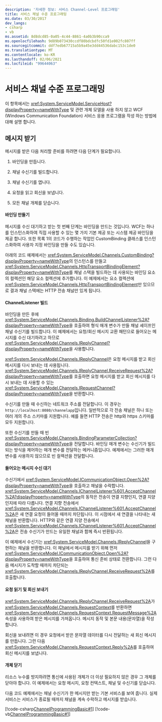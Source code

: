 ```yaml
---
description: '자세한 정보: 서비스 Channel-Level 프로그래밍'
title: 서비스 채널 수준 프로그래밍
ms.date: 03/30/2017
dev_langs:
- csharp
- vb
ms.assetid: 8d8dcd85-0a05-4c44-8861-4a0b3b90cca9
ms.openlocfilehash: 9d89b073430ccdf80bdcbdfc50fd1e002fc807ff
ms.sourcegitcommit: ddf7edb67715a5b9a45e3dd44536dabc153c1de0
ms.translationtype: MT
ms.contentlocale: ko-KR
ms.lasthandoff: 02/06/2021
ms.locfileid: "99644063"
---
```

# <a name="service-channel-level-programming"></a>서비스 채널 수준 프로그래밍

이 항목에서는 <xref:System.ServiceModel.ServiceHost?displayProperty=nameWithType> 및 관련 개체 모델을 사용 하지 않고 WCF (Windows Communication Foundation) 서비스 응용 프로그램을 작성 하는 방법에 대해 설명 합니다.  
  
## <a name="receiving-messages"></a>메시지 받기  

 메시지를 받은 다음 처리할 준비를 하려면 다음 단계가 필요합니다.  
  
1. 바인딩을 만듭니다.  
  
2. 채널 수신기를 빌드합니다.  
  
3. 채널 수신기를 엽니다.  
  
4. 요청을 읽고 회신을 보냅니다.  
  
5. 모든 채널 개체를 닫습니다.  
  
#### <a name="creating-a-binding"></a>바인딩 만들기  

 메시지를 수신 대기하고 받는 첫 번째 단계는 바인딩을 만드는 것입니다. WCF는 하나를 인스턴스화하여 직접 사용할 수 있는 몇 가지 기본 제공 또는 시스템 제공 바인딩을 제공 합니다. 또한 목록 1의 코드가 수행하는 작업인 CustomBinding 클래스를 인스턴스화하여 사용자 지정 바인딩을 만들 수도 있습니다.  
  
 아래의 코드 예제에서는 <xref:System.ServiceModel.Channels.CustomBinding?displayProperty=nameWithType>의 인스턴스를 만들고 <xref:System.ServiceModel.Channels.HttpTransportBindingElement?displayProperty=nameWithType>를 채널 스택을 빌드하는 데 사용되는 바인딩 요소의 컬렉션인 해당 요소 컬렉션에 추가합니다. 이 예제에서는 요소 컬렉션에 <xref:System.ServiceModel.Channels.HttpTransportBindingElement>만 있으므로 결과 채널 스택에는 HTTP 전송 채널만 있게 됩니다.  
  
#### <a name="building-a-channellistener"></a>ChannelListener 빌드  

 바인딩을 만든 후에 <xref:System.ServiceModel.Channels.Binding.BuildChannelListener%2A?displayProperty=nameWithType>을 호출하여 형식 매개 변수가 만들 채널 셰이프인 채널 수신기를 빌드합니다. 이 예제에서는 요청/회신 메시지 교환 패턴으로 들어오는 메시지를 수신 대기하려고 하므로 <xref:System.ServiceModel.Channels.IReplyChannel?displayProperty=nameWithType>을 사용합니다.  
  
 <xref:System.ServiceModel.Channels.IReplyChannel>은 요청 메시지를 받고 회신 메시지를 다시 보내는 데 사용됩니다. <xref:System.ServiceModel.Channels.IReplyChannel.ReceiveRequest%2A?displayProperty=nameWithType>를 호출하면 요청 메시지를 받고 회신 메시지를 다시 보내는 데 사용할 수 있는 <xref:System.ServiceModel.Channels.IRequestChannel?displayProperty=nameWithType>을 반환합니다.  
  
 수신기를 만들 때 수신하는 네트워크 주소를 전달합니다. 이 경우는 `http://localhost:8080/channelapp`입니다. 일반적으로 각 전송 채널은 하나 또는 여러 개의 주소 스키마를 지원합니다. 예를 들면 HTTP 전송은 http와 https 스키마를 모두 지원합니다.  
  
 또한 수신기를 만들 때 빈 <xref:System.ServiceModel.Channels.BindingParameterCollection?displayProperty=nameWithType>을 전달합니다. 바인딩 매개 변수는 수신기가 빌드되는 방식을 제어하는 매개 변수를 전달하는 메커니즘입니다. 예제에서는 그러한 매개 변수를 사용하지 않으므로 빈 컬렉션을 전달합니다.  
  
#### <a name="listening-for-incoming-messages"></a>들어오는 메시지 수신 대기  

 수신기에서 <xref:System.ServiceModel.ICommunicationObject.Open%2A?displayProperty=nameWithType>을 호출하고 채널을 수락합니다. <xref:System.ServiceModel.Channels.IChannelListener%601.AcceptChannel%2A?displayProperty=nameWithType>의 동작은 전송이 연결 지향인지, 연결 지양인지에 따라 다릅니다. 연결 지향 전송에서 <xref:System.ServiceModel.Channels.IChannelListener%601.AcceptChannel%2A>은 새 연결 요청이 들어올 때까지 차단됩니다. 이 시점에서 새 연결을 나타내는 새 채널을 반환합니다. HTTP와 같은 연결 지양 전송에서 <xref:System.ServiceModel.Channels.IChannelListener%601.AcceptChannel%2A>은 전송 수신기가 만드는 유일한 채널과 함께 즉시 반환됩니다.  
  
 이 예제에서 수신기는 <xref:System.ServiceModel.Channels.IReplyChannel>을 구현하는 채널을 반환합니다. 이 채널에서 메시지를 받기 위해 먼저 <xref:System.ServiceModel.ICommunicationObject.Open%2A?displayProperty=nameWithType>을 호출하여 통신 준비 상태로 전환합니다. 그런 다음 메시지가 도착할 때까지 차단되는 <xref:System.ServiceModel.Channels.IReplyChannel.ReceiveRequest%2A>를 호출합니다.  
  
#### <a name="reading-the-request-and-sending-a-reply"></a>요청 읽기 및 회신 보내기  

 <xref:System.ServiceModel.Channels.IReplyChannel.ReceiveRequest%2A>가 <xref:System.ServiceModel.Channels.RequestContext>를 반환하면 <xref:System.ServiceModel.Channels.RequestContext.RequestMessage%2A> 속성을 사용하여 받은 메시지를 가져옵니다. 메시지 동작 및 본문 내용(문자열)을 작성합니다.  
  
 회신을 보내려면 이 경우 요청에서 받은 문자열 데이터를 다시 전달하는 새 회신 메시지를 만듭니다. 그런 다음 <xref:System.ServiceModel.Channels.RequestContext.Reply%2A>를 호출하여 회신 메시지를 보냅니다.  
  
#### <a name="closing-objects"></a>개체 닫기  

 리소스 누수를 방지하려면 통신에 사용된 개체가 더 이상 필요하지 않은 경우 그 개체를 닫아야 합니다. 이 예제에서는 요청 메시지, 요청 컨텍스트, 채널 및 수신기를 닫습니다.  
  
 다음 코드 예제에서는 채널 수신기가 한 메시지만 받는 기본 서비스를 보여 줍니다. 실제 서비스는 서비스가 종료될 때까지 채널을 계속 수락하고 메시지를 받습니다.  
  
 [!code-csharp[ChannelProgrammingBasic#1](../../../../samples/snippets/csharp/VS_Snippets_CFX/channelprogrammingbasic/cs/serviceprogram.cs#1)]
 [!code-vb[ChannelProgrammingBasic#1](../../../../samples/snippets/visualbasic/VS_Snippets_CFX/channelprogrammingbasic/vb/serviceprogram.vb#1)]
